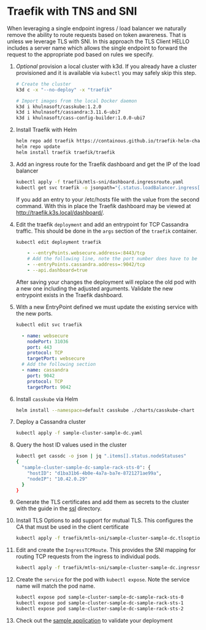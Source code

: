 # Traefik with TNS and SNI

When leveraging a single endpoint ingress / load balancer we naturally remove the ability to route requests based on token awareness. That is unless we leverage TLS with SNI. In this approach the TLS Client HELLO includes a server name which allows the single endpoint to forward the request to the appropriate pod based on rules we specify.

1. _Optional_ provision a local cluster with k3d. If you already have a cluster provisioned and it is available via `kubectl` you may safely skip this step.

   ```bash
   # Create the cluster
   k3d c -x "--no-deploy" -x "traefik"

   # Import images from the local Docker daemon
   k3d i khulnasoft/casskube:1.2.0
   k3d i khulnasoft/cassandra:3.11.6-ubi7
   k3d i khulnasoft/cass-config-builder:1.0.0-ubi7
   ```

1. Install Traefik with Helm

   ```bash
   helm repo add traefik https://containous.github.io/traefik-helm-chart
   helm repo update
   helm install traefik traefik/traefik
   ```

1. Add an ingress route for the Traefik dashboard and get the IP of the load balancer

   ```bash
   kubectl apply -f traefik/mtls-sni/dashboard.ingressroute.yaml
   kubectl get svc traefik -o jsonpath="{.status.loadBalancer.ingress[].ip} traefik.k3s.local"
   ```

   If you add an entry to your /etc/hosts file with the value from the second command. With this in place the Traefik dashboard may be viewed at http://traefik.k3s.local/dashboard/.

1. Edit the traefik `deployment` and add an entrypoint for TCP Cassandra traffic. This should be done in the `args` section of the `traefik` container.

    ```bash
    kubectl edit deployment traefik
    ```

    ```yaml
        - --entryPoints.websecure.address=:8443/tcp
        # Add the following line, note the port number does have to be 9042. The value "cassandra" is displayed in the Traefik UI.
        - --entryPoints.cassandra.address=:9042/tcp
        - --api.dashboard=true
    ```

    After saving your changes the deployment will replace the old pod with a new one including the adjusted arguments. Validate the new entrypoint exists in the Traefik dashboard.

1. With a new EntryPoint defined we must update the existing service with the new ports.

    ```bash
    kubectl edit svc traefik
    ```

    ```yaml
      - name: websecure
        nodePort: 31036
        port: 443
        protocol: TCP
        targetPort: websecure
      # Add the following section
      - name: cassandra
        port: 9042
        protocol: TCP
        targetPort: 9042
    ```

1. Install `casskube` via Helm

    ```bash
    helm install --namespace=default casskube ./charts/casskube-chart
    ```

1. Deploy a Cassandra cluster

    ```bash
    kubectl apply -f sample-cluster-sample-dc.yaml
    ```

1. Query the host ID values used in the cluster

    ```bash
    kubectl get cassdc -o json | jq ".items[].status.nodeStatuses"
    {
      "sample-cluster-sample-dc-sample-rack-sts-0": {
        "hostID": "d1ba31b6-4b0e-4a7a-ba7e-8721271ae99a",
        "nodeIP": "10.42.0.29"
      }
    }
    ```

1. Generate the TLS certificates and add them as secrets to the cluster with the guide in the [ssl](../ssl) directory.

1. Install TLS Options to add support for mutual TLS. This configures the CA that must be used in the client certificate

    ```bash
    kubectl apply -f traefik/mtls-sni/sample-cluster-sample-dc.tlsoption.yaml
    ```

1. Edit and create the `IngressTCPRoute`. This provides the SNI mapping for routing TCP requests from the ingress to individual pods.

    ```bash
    kubectl apply -f traefik/mtls-sni/sample-cluster-sample-dc.ingressroutetcp.yaml
    ```

1. Create the `service` for the pod with `kubectl expose`. Note the service name will match the pod name.

   ```bash
   kubectl expose pod sample-cluster-sample-dc-sample-rack-sts-0
   kubectl expose pod sample-cluster-sample-dc-sample-rack-sts-1
   kubectl expose pod sample-cluster-sample-dc-sample-rack-sts-2
   ```

1. Check out the [sample application](../../sample-java-application) to validate your deployment
